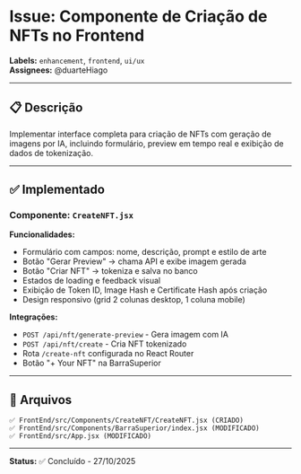 # Issue: Componente de Criação de NFTs no Frontend

**Labels:** `enhancement`, `frontend`, `ui/ux`  
**Assignees:** @duarteHiago

---

## 📋 Descrição

Implementar interface completa para criação de NFTs com geração de imagens por IA, incluindo formulário, preview em tempo real e exibição de dados de tokenização.

---

## ✅ Implementado

### Componente: `CreateNFT.jsx`

**Funcionalidades:**
- Formulário com campos: nome, descrição, prompt e estilo de arte
- Botão "Gerar Preview" → chama API e exibe imagem gerada
- Botão "Criar NFT" → tokeniza e salva no banco
- Estados de loading e feedback visual
- Exibição de Token ID, Image Hash e Certificate Hash após criação
- Design responsivo (grid 2 colunas desktop, 1 coluna mobile)

**Integrações:**
- `POST /api/nft/generate-preview` - Gera imagem com IA
- `POST /api/nft/create` - Cria NFT tokenizado
- Rota `/create-nft` configurada no React Router
- Botão "+ Your NFT" na BarraSuperior

---

## 📝 Arquivos

```
✅ FrontEnd/src/Components/CreateNFT/CreateNFT.jsx (CRIADO)
✅ FrontEnd/src/Components/BarraSuperior/index.jsx (MODIFICADO)
✅ FrontEnd/src/App.jsx (MODIFICADO)
```

---

**Status:** ✅ Concluído - 27/10/2025
